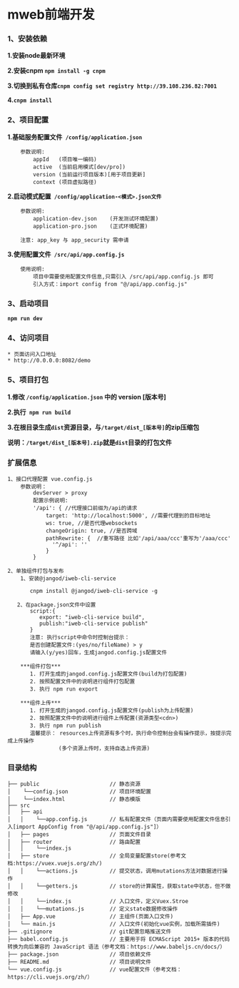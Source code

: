 # mweb前端开发

### 1、安装依赖
**1.安装node最新环境**

**2.安装cnpm `npm install -g cnpm`**

**3.切换到私有仓库`cnpm config set registry http://39.108.236.82:7001`**

**4.`cnpm install`**

### 2、项目配置
**1.基础服务配置文件` /config/application.json`**
```
    参数说明: 
        appId   (项目唯一编码)
        active  (当前启用模式[dev/pro])
        version (当前运行项目版本)[用于项目更新]
        context (项目虚拟路径)
```
**2.启动模式配置` /config/application-<模式>.json文件`**
```
    参数说明:
        application-dev.json    (开发测试环境配置)
        application-pro.json    (正式环境配置)
        
    注意: app_key 与 app_security 需申请
```
**3.使用配置文件` /src/api/app.config.js`**
```
    使用说明:
        项目中需要使用配置文件信息,只需引入 /src/api/app.config.js 即可
        引入方式：import config from "@/api/app.config.js"
```
### 3、启动项目
**`npm run dev`**
### 4、访问项目
```
* 页面访问入口地址
* http://0.0.0.0:8082/demo
```

### 5、项目打包
**1.修改 `/config/application.json` 中的 version [版本号]**

**2.执行` npm run build`**

**3.在根目录生成`dist`资源目录，与`/target/dist_[版本号]`的zip压缩包**

**说明：`/target/dist_[版本号].zip`就是`dist`目录的打包文件**
### 扩展信息
```
1、接口代理配置 vue.config.js
    参数说明：
        devServer > proxy
        配置示例说明:
        '/api': { //代理接口前缀为/api的请求
            target: 'http://localhost:5000', //需要代理到的目标地址
            ws: true, //是否代理websockets
            changeOrigin: true, //是否跨域
            pathRewrite: {  //重写路径 比如'/api/aaa/ccc'重写为'/aaa/ccc'
              '^/api': ''
            }
        }
```
```
2、单独组件打包与发布
    1、安装@jangod/iweb-cli-service  
    
       cnpm install @jangod/iweb-cli-service -g
       
   2、在package.json文件中设置
       script:{
          export: "iweb-cli-service build",
          publish:"iweb-cli-service publish"
       }
       注意: 执行script中命令时控制台提示：
       是否创建配置文件:(yes/no/fileName) > y
       请输入(y/yes)回车，生成jangod.config.js配置文件
       
    ***组件打包***
       1. 打开生成的jangod.config.js配置文件(build为打包配置)
       2. 按照配置文件中的说明进行组件打包配置
       3. 执行 npm run export
              
    ***组件上传***
       1. 打开生成的jangod.config.js配置文件(publish为上传配置)
       2. 按照配置文件中的说明进行组件上传配置(资源类型<cdn>)
       3. 执行 npm run publish
       温馨提示： resources上传资源有多个时，执行命令控制台会有操作提示，按提示完成上传操作
                (多个资源上传时，支持自选上传资源)
```
### 目录结构
```
├── public                      // 静态资源
│    └──config.json             // 项目环境配置
│    └──index.html              // 静态模版
├── src                         
│   ├── api
│   │    └──app.config.js       // 私有配置文件（页面内需要使用配置文件信息引入[import AppConfig from "@/api/app.config.js"]）
│   ├── pages                   // 页面文件目录
│   ├── router                  // 路由配置
│   │    └──index.js            
│   ├── store                   // 全局变量配置store(参考文档:https://vuex.vuejs.org/zh/)
│   │    └──actions.js          // 提交状态，调用mutations方法对数据进行操作 
│   │    └──getters.js          // store的计算属性，获取state中状态，但不做修改 
│   │    └──index.js            // 入口文件，定义Vuex.Stroe 
│   │    └──mutations.js        // 定义state数据修改操作 
│   ├── App.vue                 // 主组件(页面入口文件)
│   └── main.js                 // 入口文件(初始化vue实例，加载所需插件)
├── .gitignore                  // git配置忽略推送文件
├── babel.config.js             // 主要用于将 ECMAScript 2015+ 版本的代码转换为向后兼容的 JavaScript 语法（参考文档：https://www.babeljs.cn/docs/）
├── package.json                // 项目依赖文件
├── README.md                   // 项目说明文件
└── vue.config.js               // vue配置文件（参考文档：https://cli.vuejs.org/zh/）
```